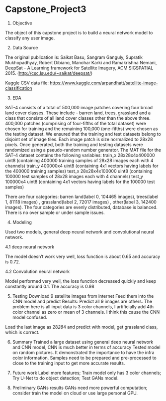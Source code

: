 # Capstone_Project3
1. Objective

The object of this capstone project is to build a neural network model to classify any user image. 

2. Data Source 

The original publication is:
Saikat Basu, Sangram Ganguly, Supratik Mukhopadhyay, Robert Dibiano, Manohar Karki and Ramakrishna Nemani, DeepSat - A Learning framework for Satellite Imagery, ACM SIGSPATIAL 2015.
(http://csc.lsu.edu/~saikat/deepsat/)

Kaggle CSV data file:
https://www.kaggle.com/arpandhatt/satellite-image-classification

3. EDA

SAT-4 consists of a total of 500,000 image patches covering four broad land cover classes. These include - barren land, trees, grassland and a class that consists of all land cover classes other than the above three. 400,000 patches (comprising of four-fifths of the total dataset) were chosen for training and the remaining 100,000 (one-fifths) were chosen as the testing dataset. We ensured that the training and test datasets belong to disjoint set of image tiles. Each image patch is size normalized to 28x28 pixels. Once generated, both the training and testing datasets were randomized using a pseudo-random number generator.
The MAT file for the SAT-4 dataset contains the following variables:
train_x	28x28x4x400000 uint8 (containing 400000 training samples of 28x28 images each with 4 channels)
train_y	400000x4 uint8 (containing 4x1 vectors having labels for the 400000 training samples)
test_x	28x28x4x100000 uint8 (containing 100000 test samples of 28x28 images each with 4 channels)
test_y	100000x4 uint8 (containing 4x1 vectors having labels for the 100000 test samples)

There are four categories: barren land(label 0, 104465 images), trees(label 1, 81118 images) , grassland(label 2, 72017 images) , other(label 3, 142400 images). The four categories are evenly distributed, database is balanced. There is no over sample or under sample issues.

 
4. Modeling

Used two models, general deep neural network and convolutional neural network.

4.1 deep neural network

The model doesn’t work very well, loss function is about 0.65 and accuracy is 0.72.

4.2 Convolution neural network

Model performed very well, the loss function decreased quickly and keep constantly around 0.1. The accuracy is 0.98

5. Testing
Download 9 satellite images from internet
Feed them into the CNN model and predict
Results: Predict all 9 images are others.
The problem here is all input data is 3 color channels, I artificially add 4th color channel as zero or mean of 3 channels. I think this cause the CNN model confused.

Load the last image as 28*28*4 and predict with model, get grassland class, which is correct.

6. Summary
Trained a large dataset using general deep neural network and CNN model, CNN is much better in terms of accuracy
Tested model on random pictures. It demonstrated the importance to have the infra color information. Samples need to be prepared and pre-processed to close to the training input to get more accurate results.

7. Future work
Label more features;
Train model only has 3 color channels;
Try U-Net to do object detection;
Test GANs model.

8. Preliminary GANs results
GANs need more powerful computation; consider train the model on cloud or use large personal GPU.

